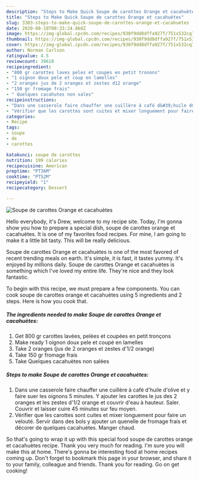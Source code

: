 ```yaml
---
description: "Steps to Make Quick Soupe de carottes Orange et cacahuètes"
title: "Steps to Make Quick Soupe de carottes Orange et cacahuètes"
slug: 3303-steps-to-make-quick-soupe-de-carottes-orange-et-cacahuetes
date: 2020-08-18T00:33:24.868Z
image: https://img-global.cpcdn.com/recipes/930f9dd8dffa927f/751x532cq70/soupe-de-carottes-orange-et-cacahuetes-photo-principale-de-la-recette.jpg
thumbnail: https://img-global.cpcdn.com/recipes/930f9dd8dffa927f/751x532cq70/soupe-de-carottes-orange-et-cacahuetes-photo-principale-de-la-recette.jpg
cover: https://img-global.cpcdn.com/recipes/930f9dd8dffa927f/751x532cq70/soupe-de-carottes-orange-et-cacahuetes-photo-principale-de-la-recette.jpg
author: Norman Carlson
ratingvalue: 4.5
reviewcount: 39610
recipeingredient:
- "800 gr carottes laves peles et coupes en petit tronons"
- "1 oignon doux pele et coup en lamelles"
- "2 oranges jus de 2 oranges et zestes d12 orange"
- "150 gr fromage frais"
- " Quelques cacahutes non sales"
recipeinstructions:
- "Dans une casserole faire chauffer une cuillère à café d&#39;huile d&#39;olive et y faire suer les oignons 5 minutes. Y ajouter les carottes le jus des 2 oranges et les zestes d&#39;1/2 orange et couvrir d&#39;eau à hauteur. Saler. Couvrir et laisser cuire 45 minutes sur feu moyen."
- "Vérifier que les carottes sont cuites et mixer longuement pour faire un velouté. Servir dans des bols y ajouter un quenelle de fromage frais et décorer de quelques cacahuètes. Manger chaud."
categories:
- Recipe
tags:
- soupe
- de
- carottes

katakunci: soupe de carottes 
nutrition: 199 calories
recipecuisine: American
preptime: "PT36M"
cooktime: "PT52M"
recipeyield: "1"
recipecategory: Dessert

---
```



![Soupe de carottes Orange et cacahuètes](https://img-global.cpcdn.com/recipes/930f9dd8dffa927f/751x532cq70/soupe-de-carottes-orange-et-cacahuetes-photo-principale-de-la-recette.jpg)

Hello everybody, it's Drew, welcome to my recipe site. Today, I'm gonna show you how to prepare a special dish, soupe de carottes orange et cacahuètes. It is one of my favorites food recipes. For mine, I am going to make it a little bit tasty. This will be really delicious.

Soupe de carottes Orange et cacahuètes is one of the most favored of recent trending meals on earth. It's simple, it is fast, it tastes yummy. It's enjoyed by millions daily. Soupe de carottes Orange et cacahuètes is something which I've loved my entire life. They're nice and they look fantastic.




To begin with this recipe, we must prepare a few components. You can cook soupe de carottes orange et cacahuètes using 5 ingredients and 2 steps. Here is how you cook that.

<!--inarticleads1-->

##### The ingredients needed to make Soupe de carottes Orange et cacahuètes:

1. Get 800 gr carottes lavées, pelées et coupées en petit tronçons
1. Make ready 1 oignon doux pele et coupé en lamelles
1. Take 2 oranges (jus de 2 oranges et zestes d&#39;1/2 orange)
1. Take 150 gr fromage frais
1. Take  Quelques cacahuètes non salées




<!--inarticleads2-->

##### Steps to make Soupe de carottes Orange et cacahuètes:

1. Dans une casserole faire chauffer une cuillère à café d&#39;huile d&#39;olive et y faire suer les oignons 5 minutes. Y ajouter les carottes le jus des 2 oranges et les zestes d&#39;1/2 orange et couvrir d&#39;eau à hauteur. Saler. Couvrir et laisser cuire 45 minutes sur feu moyen.
1. Vérifier que les carottes sont cuites et mixer longuement pour faire un velouté. Servir dans des bols y ajouter un quenelle de fromage frais et décorer de quelques cacahuètes. Manger chaud.




So that's going to wrap it up with this special food soupe de carottes orange et cacahuètes recipe. Thank you very much for reading. I'm sure you will make this at home. There's gonna be interesting food at home recipes coming up. Don't forget to bookmark this page in your browser, and share it to your family, colleague and friends. Thank you for reading. Go on get cooking!
